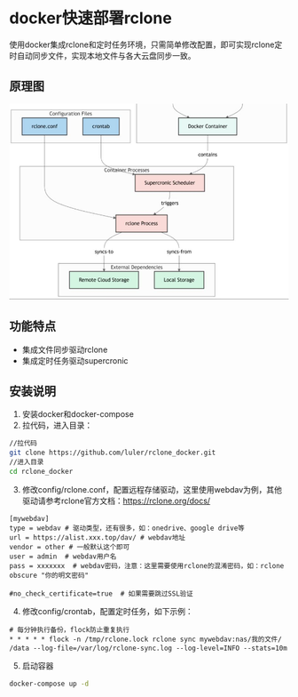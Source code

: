 # docker快速部署rclone

使用docker集成rclone和定时任务环境，只需简单修改配置，即可实现rclone定时自动同步文件，实现本地文件与各大云盘同步一致。

## 原理图
![](logic.png)

## 功能特点

- 集成文件同步驱动rclone
- 集成定时任务驱动supercronic

## 安装说明

1. 安装docker和docker-compose
2. 拉代码，进入目录：

```bash
//拉代码
git clone https://github.com/luler/rclone_docker.git
//进入目录  
cd rclone_docker
```

3. 修改config/rclone.conf，配置远程存储驱动，这里使用webdav为例，其他驱动请参考rclone官方文档：https://rclone.org/docs/

```
[mywebdav]
type = webdav # 驱动类型，还有很多，如：onedrive、google drive等
url = https://alist.xxx.top/dav/ # webdav地址
vendor = other # 一般默认这个即可
user = admin  # webdav用户名
pass = xxxxxxx  # webdav密码，注意：这里需要使用rclone的混淆密码，如：rclone obscure "你的明文密码"

#no_check_certificate=true  # 如果需要跳过SSL验证
```
4. 修改config/crontab，配置定时任务，如下示例：
```
# 每分钟执行备份，flock防止重复执行
* * * * * flock -n /tmp/rclone.lock rclone sync mywebdav:nas/我的文件/ /data --log-file=/var/log/rclone-sync.log --log-level=INFO --stats=10m
```

5. 启动容器

```bash
docker-compose up -d
```